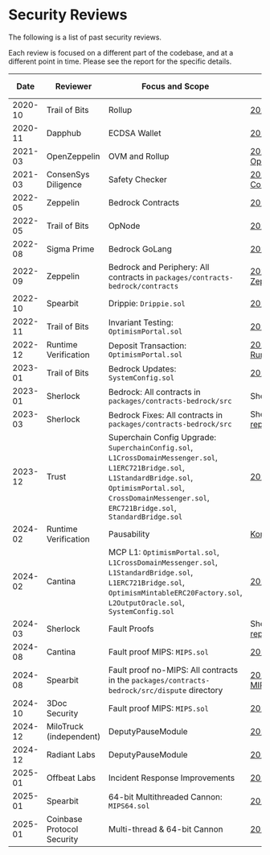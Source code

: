 # Security Reviews

The following is a list of past security reviews.

Each review is focused on a different part of the codebase, and at a different point in time.
Please see the report for the specific details.

| Date    | Reviewer                    | Focus and Scope                                                                                                                                                                                                           | Report Link                                                                                                                                                | Commit                                   | Subsequent Release  |
|---------|-----------------------------|-------------------------------------------------------------------------------------------------------------------------------------------------------------------------------------------------------------------------- |------------------------------------------------------------------------------------------------------------------------------------------------------------| ---------------------------------------- |---------------------|
| 2020-10 | Trail of Bits               | Rollup                                                                                                                                                                                                                    | [2020_10-TrailOfBits.pdf](./2020_10-Rollup-TrailOfBits.pdf)                                                                                                |                                          |                     |
| 2020-11 | Dapphub                     | ECDSA Wallet                                                                                                                                                                                                              | [2020_11-Dapphub-ECDSA_Wallet.pdf](./2020_11-Dapphub-ECDSA_Wallet.pdf)                                                                                     |                                          |                     |
| 2021-03 | OpenZeppelin                | OVM and Rollup                                                                                                                                                                                                            | [2021_03-OVM_and_Rollup-OpenZeppelin.pdf](./2021_03-OVM_and_Rollup-OpenZeppelin.pdf)                                                                       |                                          |                     |
| 2021-03 | ConsenSys Diligence         | Safety Checker                                                                                                                                                                                                            | [2021_03-SafetyChecker-ConsenSysDiligence.pdf](./2021_03-SafetyChecker-ConsenSysDiligence.pdf)                                                             |                                          |                     |
| 2022-05 | Zeppelin                    | Bedrock Contracts                                                                                                                                                                                                         | [2022_05-Bedrock_Contracts-Zeppelin.pdf](./2022_05-Bedrock_Contracts-Zeppelin.pdf)                                                                         |                                          |                     |
| 2022-05 | Trail of Bits               | OpNode                                                                                                                                                                                                                    | [2022_05-OpNode-TrailOfBits.pdf](./2022_05-OpNode-TrailOfBits.pdf)                                                                                         |                                          |                     |
| 2022-08 | Sigma Prime                 | Bedrock GoLang                                                                                                                                                                                                            | [2022_08-Bedrock_GoLang-SigmaPrime.pdf](./2022_08-Bedrock_GoLang-SigmaPrime.pdf)                                                                           |                                          |                     |
| 2022-09 | Zeppelin                    | Bedrock and Periphery: All contracts in `packages/contracts-bedrock/contracts`                                                                                                                                            | [2022_09-Bedrock_and_Periphery-Zeppelin.pdf](./2022_09-Bedrock_and_Periphery-Zeppelin.pdf)                                                                 | 93d3bd411a8ae75702539ac9c5fe00bad21d4104 | op-contracts/v1.0.0 |
| 2022-10 | Spearbit                    | Drippie: `Drippie.sol`                                                                                                                                                                                                    | [2022_10-Drippie-Spearbit.pdf](./2022_10-Drippie-Spearbit.pdf)                                                                                             | 2a7be367634f147736f960eb2f38a77291cdfcad | op-contracts/v1.0.0 |
| 2022-11 | Trail of Bits               | Invariant Testing: `OptimismPortal.sol`                                                                                                                                                                                   | [2022_11-Invariant_Testing-TrailOfBits.pdf](./2022_11-Invariant_Testing-TrailOfBits.pdf)                                                                   | b31d35b67755479645dd150e7cc8c6710f0b4a56 | op-contracts/v1.0.0 |
| 2022-12 | Runtime Verification        | Deposit Transaction: `OptimismPortal.sol`                                                                                                                                                                                 | [2022_12-DepositTransaction-RuntimeVerification.pdf](./2022_12-DepositTransaction-RuntimeVerification.pdf)                                                 |                                          | op-contracts/v1.0.0 |
| 2023-01 | Trail of Bits               | Bedrock Updates: `SystemConfig.sol`                                                                                                                                                                                       | [2023_01-Bedrock_Updates-TrailOfBits.pdf](./2023_01-Bedrock_Updates-TrailOfBits.pdf)                                                                       | ee96ff8585699b054c95c6ff4a2411ee9fedcc87 | op-contracts/v1.0.0 |
| 2023-01 | Sherlock                    | Bedrock: All contracts in `packages/contracts-bedrock/src`                                                                                                                                                                | Sherlock Bedrock Contest ([site](https://audits.sherlock.xyz/contests/38), [repo](https://github.com/sherlock-audit/2023-01-optimism))                     | 3f4b3c328153a8aa03611158b6984d624b17c1d9 | op-contracts/v1.0.0 |
| 2023-03 | Sherlock                    | Bedrock Fixes: All contracts in `packages/contracts-bedrock/src`                                                                                                                                                          | Sherlock Bedrock Contest: Fix Review ([site](https://audits.sherlock.xyz/contests/63), [repo](https://github.com/sherlock-audit/2023-03-optimism))         | 9b9f78c6613c6ee53b93ca43c71bb74479f4b975 | op-contracts/v1.0.0 |
| 2023-12 | Trust                       | Superchain Config Upgrade: `SuperchainConfig.sol`, `L1CrossDomainMessenger.sol`, `L1ERC721Bridge.sol`, `L1StandardBridge.sol`, `OptimismPortal.sol`, `CrossDomainMessenger.sol`, `ERC721Bridge.sol`, `StandardBridge.sol` | [2023_12_SuperchainConfigUpgrade_Trust.pdf](./2023_12_SuperchainConfigUpgrade_Trust.pdf)                                                                   | d1651bb22645ebd41ac4bb2ab4786f9a56fc1003 | op-contracts/v1.2.0 |
| 2024-02 | Runtime Verification        | Pausability                                                                                                                                                                                                               | [Kontrol Verification][kontrol]                                                                                                                            |                                          |                     |
| 2024-02 | Cantina                     | MCP L1: `OptimismPortal.sol`, `L1CrossDomainMessenger.sol`, `L1StandardBridge.sol`, `L1ERC721Bridge.sol`, `OptimismMintableERC20Factory.sol`, `L2OutputOracle.sol`, `SystemConfig.sol`                                    | [2024_02-MCP_L1-Cantina.pdf](./2024_02-MCP_L1-Cantina.pdf)                                                                                                 | e6ef3a900c42c8722e72c2e2314027f85d12ced5 | op-contracts/v1.3.0 |
| 2024-03 | Sherlock                    | Fault Proofs                                                                                                                                                                                                              | Sherlock Optimism Fault Proofs Contest ([site](https://audits.sherlock.xyz/contests/205), [repo](https://github.com/sherlock-audit/2024-02-optimism-2024)) |                                          |                     |
| 2024-08 | Cantina                     | Fault proof MIPS: `MIPS.sol`                                                                                                                                                                                              | [2024_08_Fault-Proofs-MIPS_Cantina.pdf](./2024_08_Fault-Proofs-MIPS_Cantina.pdf)                                                                           | 71b93116738ee98c9f8713b1a5dfe626ce06c1b2 | op-contracts/v1.4.0 |
| 2024-08 | Spearbit                    | Fault proof no-MIPS: All contracts in the `packages/contracts-bedrock/src/dispute` directory                                                                                                                              | [2024_08_Fault-Proofs-No-MIPS_Spearbit.pdf](./2024_08_Fault-Proofs-No-MIPS_Spearbit.pdf)                                                                   | 1f7081798ce2d49b8643514663d10681cb853a3d | op-contracts/v1.6.0 |
| 2024-10 | 3Doc Security               | Fault proof MIPS: `MIPS.sol`                                                                                                                                                                                              | [2024_10-Cannon-FGETFD-3DocSecurity.md](./2024_10-Cannon-FGETFD-3DocSecurity.md)                                                                           | 52d0e60c16498ad4efec8798e3fc1b36b13f46a2 | op-contracts/v1.8.0 |
| 2024-12 | MiloTruck (independent)     | DeputyPauseModule                                                                                                                                                                                                         | [2024_12-DPM-MiloTruck.pdf](./2024_12-DPM-MiloTruck.pdf)                                                                                                   | 2f17e6b67c61de5d8073d556272796d201bc740b |                     |
| 2024-12 | Radiant Labs                | DeputyPauseModule                                                                                                                                                                                                         | [2024_12-DPM-RadiantLabs.pdf](./2024_12-DPM-RadiantLabs.pdf)                                                                                               | 2f17e6b67c61de5d8073d556272796d201bc740b |                     |
| 2025-01 | Offbeat Labs                | Incident Response Improvements                                                                                                                                                                                            | [2025_01-IRI-OffbeatLabs.pdf](./2025_01-IRI-OffbeatLabs.pdf)                                                                                               | 984bae9146398a2997ec13757bfe2438ca8f92eb |                     |
| 2025-01 | Spearbit                    | 64-bit Multithreaded Cannon: `MIPS64.sol`                                                                                                                                                                                 | [2025_01-MT-Cannon-Spearbit.pdf](./2025_01-MT-Cannon-Spearbit.pdf)                                                                                         | cc2715c3d6ebef374451b598f48980ad817e0a0e |                     |
| 2025-01 | Coinbase Protocol Security  | Multi-thread & 64-bit Cannon                                                                                                                                                                                              | [2025_01-MT-Cannon-Base.pdf](./2025_01-MT-Cannon-Base.pdf)                                                                                                 | b8c011f18c79d735e01168345fc1c6f02fac584f |                     |

[kontrol]: https://github.com/ethereum-optimism/optimism/blob/876e16ad04968f0bb641eb76f98eb77e7e1a3e16/packages/contracts-bedrock/test/kontrol/README.md
